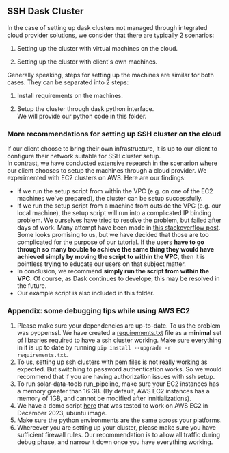 ## SSH Dask Cluster
In the case of setting up dask clusters not managed through integrated cloud provider solutions, we consider that there are typically 2 scenarios:  

1. Setting up the cluster with virtual machines on the cloud.  

2. Setting up the cluster with client's own machines.

Generally speaking, steps for setting up the machines are similar for both cases. They can be separated into 2 steps:

1. Install requirements on the machines.

2. Setup the cluster through dask python interface.  
We will provide our python code in this folder. 
### More recommendations for setting up SSH cluster on the cloud
If our client choose to bring their own infrastructure, it is up to our client to configure their network suitable for SSH cluster setup.  
In contrast, we have conducted extensive research in the scenarion where our client chooses to setup the machines through a cloud provider. We experimented with EC2 clusters on AWS. Here are our findings:
* If we run the setup script from within the VPC (e.g. on one of the EC2 machines we've prepared), the cluster can be setup successfully.
* If we run the setup script from a machine from outside the VPC (e.g. our local machine), the setup script will run into a complicated IP binding problem. We ourselves have tried to resolve the problem, but failed after days of work. Many attempt have been made in [this stackoverflow post](https://stackoverflow.com/questions/74265724/best-practices-when-deploying-dask-cloudprovider-ec2-cluster-while-allowing-publ). Some looks promising to us, but we have decided that those are too complicated for the purpose of our tutorial. If the users **have to go through so many trouble to achieve the same thing they would have achieved simply by moving the script to within the VPC**, then it is pointless trying to educate our users on that subject matter.
* In conclusion, we recommend **simply run the script from within the VPC**. Of course, as Dask continues to develope, this may be resolved in the future.
* Our example script is also included in this folder.

### Appendix: some debugging tips while using AWS EC2
1. Please make sure your dependencies are up-to-date. To us the problem was pyopenssl. We have created a [requirements.txt](./requirements.txt) file as a **minimal** set of libraries required to have a ssh cluster working. Make sure everything in it is up to date by running `pip install --upgrade -r requirements.txt`.   
2. To us, setting up ssh clusters with pem files is not really working as expected. But switching to password authentication works. So we would recommend that if you are having authorization issues with ssh setup.  
3. To run solar-data-tools run_pipeline, make sure your EC2 instances has a memory greater than 16 GB. (By default, AWS EC2 instances has a memory of 1GB, and cannot be modified after innitializations).  
4. We have a demo script [here](./ssh_cluster_example.py) that was tested to work on AWS EC2 in December 2023, ubuntu image.  
5. Make sure the python environments are the same across your platforms.  
6. Whereever you are setting up your cluster, please make sure you have sufficient firewall rules. Our recommendation is to allow all traffic during debug phase, and narrow it down once you have everything working.